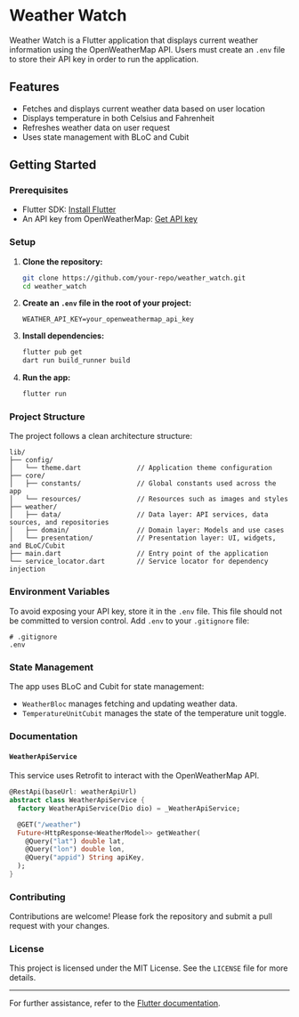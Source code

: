 # Weather Watch

Weather Watch is a Flutter application that displays current weather information using the OpenWeatherMap API. Users must create an `.env` file to store their API key in order to run the application.

## Features

- Fetches and displays current weather data based on user location
- Displays temperature in both Celsius and Fahrenheit
- Refreshes weather data on user request
- Uses state management with BLoC and Cubit

## Getting Started

### Prerequisites

- Flutter SDK: [Install Flutter](https://flutter.dev/docs/get-started/install)
- An API key from OpenWeatherMap: [Get API key](https://home.openweathermap.org/users/sign_up)

### Setup

1. **Clone the repository:**

   ```bash
   git clone https://github.com/your-repo/weather_watch.git
   cd weather_watch
   ```

2. **Create an `.env` file in the root of your project:**

   ```plaintext
   WEATHER_API_KEY=your_openweathermap_api_key
   ```

3. **Install dependencies:**

   ```bash
   flutter pub get
   dart run build_runner build
   ```

4. **Run the app:**

   ```bash
   flutter run
   ```

### Project Structure

The project follows a clean architecture structure:

```plaintext
lib/
├── config/
│   └── theme.dart              // Application theme configuration
├── core/
│   ├── constants/              // Global constants used across the app
│   └── resources/              // Resources such as images and styles
├── weather/
│   ├── data/                   // Data layer: API services, data sources, and repositories
│   ├── domain/                 // Domain layer: Models and use cases
│   └── presentation/           // Presentation layer: UI, widgets, and BLoC/Cubit
├── main.dart                   // Entry point of the application
└── service_locator.dart        // Service locator for dependency injection
```

### Environment Variables

To avoid exposing your API key, store it in the `.env` file. This file should not be committed to version control. Add `.env` to your `.gitignore` file:

```plaintext
# .gitignore
.env
```

### State Management

The app uses BLoC and Cubit for state management:

- `WeatherBloc` manages fetching and updating weather data.
- `TemperatureUnitCubit` manages the state of the temperature unit toggle.

### Documentation

#### `WeatherApiService`

This service uses Retrofit to interact with the OpenWeatherMap API.

```dart
@RestApi(baseUrl: weatherApiUrl)
abstract class WeatherApiService {
  factory WeatherApiService(Dio dio) = _WeatherApiService;

  @GET("/weather")
  Future<HttpResponse<WeatherModel>> getWeather(
    @Query("lat") double lat,
    @Query("lon") double lon,
    @Query("appid") String apiKey,
  );
}
```

### Contributing

Contributions are welcome! Please fork the repository and submit a pull request with your changes.

### License

This project is licensed under the MIT License. See the `LICENSE` file for more details.

---

For further assistance, refer to the [Flutter documentation](https://flutter.dev/docs).